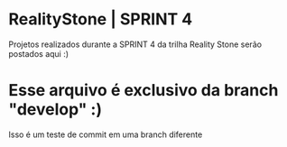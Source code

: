 # RealityStone | SPRINT 4
Projetos realizados durante a SPRINT 4 da trilha Reality Stone serão postados aqui :)

# Esse arquivo é exclusivo da branch "develop" :)
Isso é um teste de commit em uma branch diferente